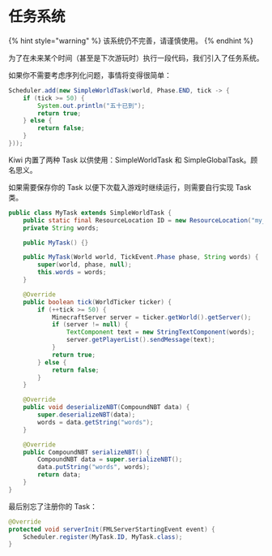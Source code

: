 # 任务系统

{% hint style="warning" %}
该系统仍不完善，请谨慎使用。
{% endhint %}

为了在未来某个时间（甚至是下次游玩时）执行一段代码，我们引入了任务系统。

如果你不需要考虑序列化问题，事情将变得很简单：

```java
Scheduler.add(new SimpleWorldTask(world, Phase.END, tick -> {
    if (tick >= 50) {
        System.out.println("五十已到");
        return true;
    } else {
        return false;
    }
}));
```

Kiwi 内置了两种 Task 以供使用：SimpleWorldTask 和 SimpleGlobalTask。顾名思义。

如果需要保存你的 Task 以便下次载入游戏时继续运行，则需要自行实现 Task 类。

```java
public class MyTask extends SimpleWorldTask {
    public static final ResourceLocation ID = new ResourceLocation("my_mod", "test");
    private String words;

    public MyTask() {}

    public MyTask(World world, TickEvent.Phase phase, String words) {
        super(world, phase, null);
        this.words = words;
    }

    @Override
    public boolean tick(WorldTicker ticker) {
        if (++tick >= 50) {
            MinecraftServer server = ticker.getWorld().getServer();
            if (server != null) {
                TextComponent text = new StringTextComponent(words);
                server.getPlayerList().sendMessage(text);
            }
            return true;
        } else {
            return false;
        }
    }

    @Override
    public void deserializeNBT(CompoundNBT data) {
        super.deserializeNBT(data);
        words = data.getString("words");
    }

    @Override
    public CompoundNBT serializeNBT() {
        CompoundNBT data = super.serializeNBT();
        data.putString("words", words);
        return data;
    }
}
```

最后别忘了注册你的 Task：

```java
@Override
protected void serverInit(FMLServerStartingEvent event) {
    Scheduler.register(MyTask.ID, MyTask.class);
}
```

